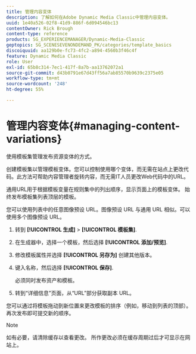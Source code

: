 ```yaml
---
title: 管理内容变体
description: 了解如何在Adobe Dynamic Media Classic中管理内容变体。
uuid: 1e40a526-02f8-41d9-886f-6d094546bc13
contentOwner: Rick Brough
content-type: reference
products: SG_EXPERIENCEMANAGER/Dynamic-Media-Classic
geptopics: SG_SCENESEVENONDEMAND_PK/categories/template_basics
discoiquuid: aa129b0e-fc73-4fc2-a894-4560b3f46c4f
feature: Dynamic Media Classic
role: User
exl-id: 65b8c314-7ec1-417f-8a7b-aa13762072a1
source-git-commit: d43b0791e67d43ff56a7ab85570b9639c2375e05
workflow-type: tm+mt
source-wordcount: '248'
ht-degree: 55%

---
```


# 管理内容变体{#managing-content-variations}

使用模板集管理发布资源变体的方式。

创建模板集以管理模板变体。您可以控制使用哪个变体，而无需在站点上更改代码。此方法可帮助内容管理者旋转内容，而无需IT人员更改Web代码中的URL。

通用URL用于根据模板变量在规则集中的列出顺序，显示页面上的模板变体。 始终发布模板集列表顶层的模板。

您可以使用列表中的任意图像预设 URL。图像预设 URL 与通用 URL 相似。可以使用多个图像预设 URL。

1. 转到 **[!UICONTROL 生成]** > **[!UICONTROL 模板集]**.
1. 在生成器中，选择一个模板，然后选择 **[!UICONTROL 添加/预览]**.
1. 修改模板属性并选择 **[!UICONTROL 另存为]** 创建其他版本。
1. 键入名称，然后选择 **[!UICONTROL 保存]**.

   必须同时发布资产和模板。

1. 转到“详细信息”页面，从“URL”部分获取副本 URL。

您可以通过将模板拖动到新位置来更改模板的排序（例如，移动到列表的顶部）。再次发布即可提交新的顺序。

>[!NOTE]
>
>如有必要，请清除缓存以查看更改。 所作更改必须在缓存周期过后才可显示在网站上。
